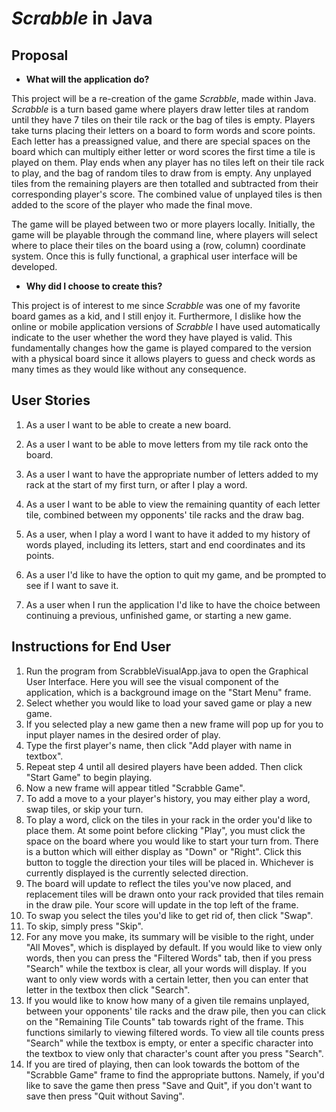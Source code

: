# *Scrabble* in Java

## Proposal
- **What will the application do?**

This project will be a re-creation of the game *Scrabble*, made within Java. *Scrabble* is a turn based game where players draw letter tiles at random until they have 7 tiles on their tile rack or the bag of tiles is empty. Players take turns placing their letters on a board to form words and score points. Each letter has a preassigned value, and there are special spaces on the board which can multiply either letter or word scores the first time a tile is played on them. Play ends when any player has no tiles left on their tile rack to play, and the bag of random tiles to draw from is empty. Any unplayed tiles from the remaining players are then totalled and subtracted from their corresponding player's score. The combined value of unplayed tiles is then added to the score of the player who made the final move.

The game will be played between two or more players locally. Initially, the game will be playable through the command line, where players will select where to place their tiles on the board using a (row, column) coordinate system. Once this is fully functional, a graphical user interface will be developed.

- **Why did I choose to create this?**

This project is of interest to me since *Scrabble* was one of my favorite board games as a kid, and I still enjoy it. Furthermore, I dislike how the online or mobile application versions of *Scrabble* I have used automatically indicate to the user whether the word they have played is valid. This fundamentally changes how the game is played compared to the version with a physical board since it allows players to guess and check words as many times as they would like without any consequence.

## User Stories
1. As a user I want to be able to create a new board.

2. As a user I want to be able to move letters from my tile rack onto the board.

3. As a user I want to have the appropriate number of letters added to my rack at the start of my first turn, or after I play a word.

4. As a user I want to be able to view the remaining quantity of each letter tile, combined between my opponents' tile racks and the draw bag.

5. As a user, when I play a word I want to have it added to my history of words played, including its letters, start and end coordinates and its points.

6. As a user I'd like to have the option to quit my game, and be prompted to see if I want to save it.

7. As a user when I run the application I'd like to have the choice between continuing a previous, unfinished game, or starting a new game.

## Instructions for End User

1. Run the program from ScrabbleVisualApp.java to open the Graphical User Interface.
Here you will see the visual component of the application, which is a background image on the "Start Menu" frame.
2. Select whether you would like to load your saved game or play a new game.
3. If you selected play a new game then a new frame will pop up for you to input player names in the desired order of play.
4. Type the first player's name, then click "Add player with name in textbox".
5. Repeat step 4 until all desired players have been added. Then click "Start Game" to begin playing. 
6. Now a new frame will appear titled "Scrabble Game".
7. To add a move to a your player's history, you may either play a word, swap tiles, or skip your turn. 
8. To play a word, click on the tiles in your rack in the order you'd like to place them. At some point before clicking "Play",
 you must click the space on the board where you would like to start your turn from. There is a button which will either display as "Down" or "Right".
 Click this button to toggle the direction your tiles will be placed in. Whichever is currently displayed is the currently selected direction.
 9. The board will update to reflect the tiles you've now placed,
 and replacement tiles will be drawn onto your rack provided that tiles remain in the draw pile. Your score will update in the top left of the frame. 
10. To swap you select the tiles you'd like to get rid of, then click "Swap".
11. To skip, simply press "Skip".
12. For any move you make, its summary will be visible to the right, under "All Moves", which is displayed by default. If you would 
like to view only words, then you can press the "Filtered Words" tab, then if you press "Search" while the textbox is clear, all your 
words will display. If you want to only view words with a certain letter, then you can enter that letter in the textbox then click "Search".
13. If you would like to know how many of a given tile remains unplayed, between your opponents' tile racks and the draw pile, then you can
click on the "Remaining Tile Counts" tab towards right of the frame. This functions similarly to viewing filtered words. To view all tile counts
press "Search" while the textbox is empty, or enter a specific character into the textbox to view only that character's count after you press "Search". 
14. If you are tired of playing, then can look towards the bottom of the "Scrabble Game" frame to find the appropriate buttons. 
Namely, if you'd like to save the game then press "Save and Quit", if you don't want to save then press "Quit without Saving".